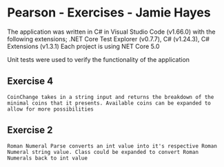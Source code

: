 # Pearson - Exercises - Jamie Hayes
The application was written in C# in Visual Studio Code (v1.66.0) with the following extensions; .NET Core Test Explorer (v0.7.7), C# (v1.24.3), C# Extensions (v1.3.1)
Each project is using NET Core 5.0	

Unit tests were used to verify the functionality of the application

## Exercise 4
	CoinChange takes in a string input and returns the breakdown of the minimal coins that it presents. Available coins can be expanded to allow for more possibilities
	
## Exercise 2
	Roman Numeral Parse converts an int value into it's respective Roman Numeral string value. Class could be expanded to convert Roman Numerals back to int value